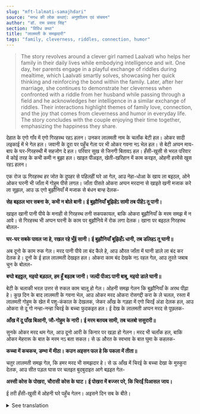 ```yaml
---
slug: "mft-lalmati-samajhdari"
source: "मगध की लोक कथाएं: अनुशाीलन एवं संचयन"
author: "डॉ. राम प्रसाद सिंह"
section: "विविध कथा"
title: "लालमती के समझदारी"
tags: "family, cleverness, riddles, connection, humor"
---
```

<blockquote>
The story revolves around a clever girl named Laalvati who helps her family in their daily lives while embodying intelligence and wit. One day, her parents engage in a playful exchange of riddles during mealtime, which Laalvati smartly solves, showcasing her quick thinking and reinforcing the bond within the family. Later, after her marriage, she continues to demonstrate her cleverness when confronted with a riddle from her husband while passing through a field and he acknowledges her intelligence in a similar exchange of riddles. Their interactions highlight themes of family love, connection, and the joy that comes from cleverness and humor in everyday life. The story concludes with the couple enjoying their time together, emphasizing the happiness they share.
</blockquote>

देहात के एगो गाँव में एगो गिरहस्थ रहऽ हलन। उनकर लालमती नाम के चलाँक बेटी हल। ओकर सादी लइकाई में भे गेल हल। जवानी के दूरा पर पहुँच गेला पर भी ओकर गवना नऽ भेल हल। से बेटी अप्पन माय-बाप के घर-गिरहस्थी में सहजोग दे हल। परिवार सुख से जिनगी बितावऽ हल। हँसी-खुसी से भरल परिवार में कोई तरह के कभी कमी न बुझा हल। खाइत पीअइत, खेती-खरिहान में काम करइत, ओहनी हरमेंसे खुस रहऽ हलन।

एक रोज ऊ गिरहस्थ हर जोत के दुपहर से पहिलहीं घरे आ गेल, आउ नेहा-धोआ के खाय ला बइठल, ओने ओकर घरनी भी जाँता में गोहुम पीसे लगल। जाँता पीसते ओकरा अप्पन मरदाना से खाइते खनी मजाक करे ला सूझल, आउ ऊ एगो बुझौनियाँ में मजाक से बंधन बान्ह देलक- 

**सेह बइठल भार सबना के, कभी न बोले बानी।** 
**ई बुझौनियाँ बूझिहेंऽ सामी तब पीहेंऽ तू पानी।**

खाइत खानी पानी पीये के मनाही से गिरहस्थ तनी सकपकायल, बाकि ओकरा बूझौनियाँ के मरम समझ में न आवे। से गिरहस्थ भी अप्पन घरनी के काम पर बुझौनिये में रोक लगा देलक। खाना पर बइठल गिरहस्थ बोलल-
 
**घर-घर सबके पावल जा हे, रखल रहे भुँई सानी।**
**ई बुझौनियाँ बूझिहँऽ धानी, तब डलिहऽ तू घानी॥**

अब दूनो के काम रुक गेल। मरद पानी पीये ला बंद कैले हे, आउ औरत जाँता में घानी डाले ला बंद कर देलक हे। दूनों के ई हाल लालमती देखइत हल। ओकरा काम बंद देखके नऽ रहल गेल, आउ तुरते जबाब चुन के बोलल-

**बप्पो बइठ्ठल, मइयो बड़ठल, हम हूँ बइठब जानी।**
**जल्दी पीअऽ पानी बाबू, मइयो डाले घानी॥** 

बेटी के चलाकी भरल उत्तर से रुकल काम चालू हो गेल। ओहनी समझ गेलन कि बुझौनियाँ के अरथ पीढ़ा हे। कुछ दिन के बाद लालमती के गवना भेल, आउ ओकर मरद ओकरा रोसगद्दी करा के ले चलल, रस्ता में लालमती गोहुम के खेत में पशु-कंकाल के देखलक, जेकर आँख के गड़हा में एगो चिरईं अंडा देलक हल, आउ ओकरा से दू गो नन्हा-नन्हा चिरई के बच्चा फुदकइत हल। ई देख के लालमती अप्पन मरद से पूछलक- 

**आँख में दू पाँख बिआनी, जौ-गोहुम के नारी।** 
**ई मरम बतयब सामी, तब चलबो ससुरारी॥**

सुनके ओकर मरद थम गेल, आउ दूनो आरी के किनार पर खड़ा हो गेलन। मरद भी चलाँक हल, बाकि ओकर मेहरारू के बात के मरम नऽ बता सकल। से ऊ औरत के स्वभाव के बात घुमा के कहलक- 
 
**कच्चा में कचकच, डम्भा में मीठा।** 
**कउन अइसन फल हे कि पकला में तीता॥** 

चतुर लालमती समझ गेल, कि हमर मरद भी समझदार हे। से ऊ आँख में चिरई के बच्चा देखा के मुस्कुरा देलक, आउ सीत पड़ल घास पर चलइत बुदबुदाइत आगे बढ़इत गेल- 

**अस्सी कोस के पोखरा, चौरासी कोस के घाट।** 
**ई पोखरा में बज्जर परे, कि चिरईं पिआसल जाय।**
 
ई तरी हँसी-खुसी में ओहनी घरे पहुँच गेलन। अइसने दिन सब के बीते। 

<details>
<summary>See translation</summary>

In a village in the countryside, there lived a householder. He had a clever daughter named Laalvati. She was married at a young age. Even after reaching the brink of youth, her wedding had not yet been completed. Therefore, the daughter helped her parents in their household work. The family lived a happy life. In a family filled with laughter and joy, there was never any sense of lack. They were content working in farming and enjoying their meals together. 

One day, the householder returned home before noon from the field and sat down to eat. Meanwhile, his wife started grinding wheat in the grinding stone. While grinding, she thought of teasing her husband and playfully gave him a riddle: 
**"All sit heavy, never do I speak."**  
**"Solve this riddle, my dear, then you may drink water."**

The householder, taken aback by the ban on drinking water while eating, was perplexed, but he couldn't grasp the meaning of the riddle. So, he also stopped his wife from her task. Sitting down to eat, the householder said:  
**"Everyone in the house is seated, the earth is covered."**  
**"Solve this riddle, dear, then you may eat."**

Now, both of their tasks were interrupted. The husband stopped drinking water, and the wife halted grinding the wheat. Laalvati observed their situation and couldn't hold back; she immediately came up with a response:  
**"Father is seated, and Mother is busy, I too shall sit."**  
**"Quickly drink, dear father, while mother grinds."**

Thanks to the daughter's clever response, the halted tasks resumed. They understood the meaning behind the riddles. After a few days, Laalvati's wedding took place, and her husband brought her home, passing by a field where she saw animal bones that had been found in the wheat field, and a bird had laid an egg in the eye socket, from which two tiny chicks were hopping about. Seeing this, Laalvati asked her husband:  
**"In the eye, two wings have sprouted, the female of the wheat."**  
**"Tell me the meaning, husband, then I'll go to my in-laws."**

Upon hearing this, her husband stopped, and they both stood at the edge of the field. He, too, was clever, but he couldn't decipher the meaning of his wife's words. So, he turned the conversation toward her nature and said:  
**"In raw, there's crunch, in fried, there's sweetness."**  
**"What fruit is it that is bitter when ripe?"**

Cunning Laalvati understood that her husband was also wise. So, she smiled at the sight of the bird's chicks in her eye and continued walking forward, mumbling:  
**"Eighty kos to the pond, eighty-four kos to the ghat."**  
**"In this pond, the fish are abundant, for the birds have quench their thirst."**

Thus, in this manner filled with laughter and joy, they both returned home. Such were the days passing by.
</details>